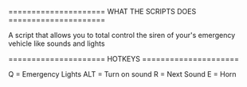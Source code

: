 ===================== WHAT THE SCRIPTS DOES =====================

A script that allows you to total control the siren of your's emergency vehicle like sounds and lights

===================== HOTKEYS =====================

Q = Emergency Lights
ALT = Turn on sound
R = Next Sound
E = Horn
